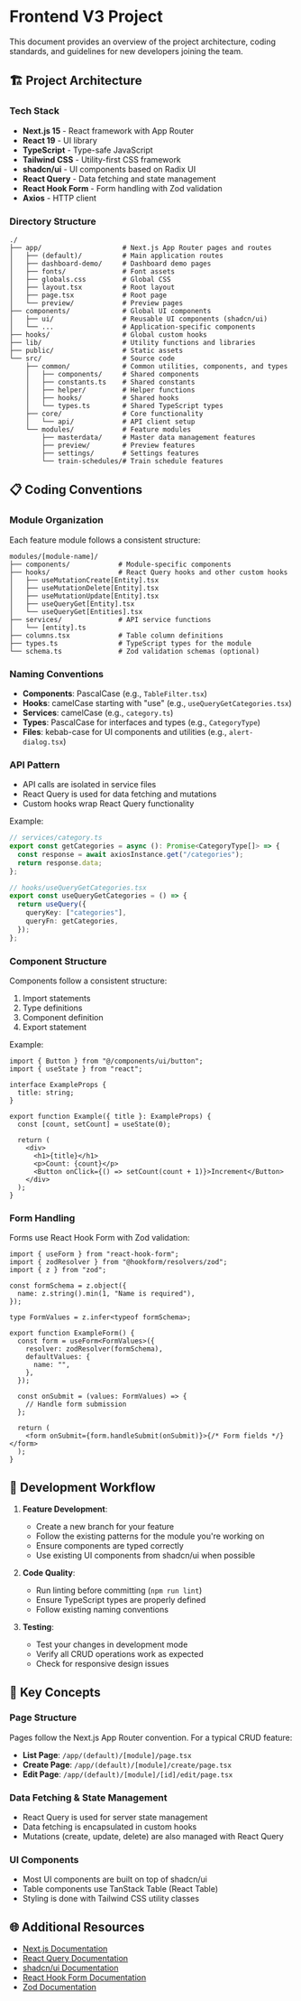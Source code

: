 # Frontend V3 Project

This document provides an overview of the project architecture, coding standards, and guidelines for new developers joining the team.

## 🏗️ Project Architecture

### Tech Stack

- **Next.js 15** - React framework with App Router
- **React 19** - UI library
- **TypeScript** - Type-safe JavaScript
- **Tailwind CSS** - Utility-first CSS framework
- **shadcn/ui** - UI components based on Radix UI
- **React Query** - Data fetching and state management
- **React Hook Form** - Form handling with Zod validation
- **Axios** - HTTP client

### Directory Structure

```
./
├── app/                    # Next.js App Router pages and routes
│   ├── (default)/          # Main application routes
│   ├── dashboard-demo/     # Dashboard demo pages
│   ├── fonts/              # Font assets
│   ├── globals.css         # Global CSS
│   ├── layout.tsx          # Root layout
│   ├── page.tsx            # Root page
│   └── preview/            # Preview pages
├── components/             # Global UI components
│   ├── ui/                 # Reusable UI components (shadcn/ui)
│   └── ...                 # Application-specific components
├── hooks/                  # Global custom hooks
├── lib/                    # Utility functions and libraries
├── public/                 # Static assets
└── src/                    # Source code
    ├── common/             # Common utilities, components, and types
    │   ├── components/     # Shared components
    │   ├── constants.ts    # Shared constants
    │   ├── helper/         # Helper functions
    │   ├── hooks/          # Shared hooks
    │   └── types.ts        # Shared TypeScript types
    ├── core/               # Core functionality
    │   └── api/            # API client setup
    └── modules/            # Feature modules
        ├── masterdata/     # Master data management features
        ├── preview/        # Preview features
        ├── settings/       # Settings features
        └── train-schedules/# Train schedule features
```

## 📋 Coding Conventions

### Module Organization

Each feature module follows a consistent structure:

```
modules/[module-name]/
├── components/            # Module-specific components
├── hooks/                 # React Query hooks and other custom hooks
│   ├── useMutationCreate[Entity].tsx
│   ├── useMutationDelete[Entity].tsx
│   ├── useMutationUpdate[Entity].tsx
│   ├── useQueryGet[Entity].tsx
│   └── useQueryGet[Entities].tsx
├── services/              # API service functions
│   └── [entity].ts
├── columns.tsx            # Table column definitions
├── types.ts               # TypeScript types for the module
└── schema.ts              # Zod validation schemas (optional)
```

### Naming Conventions

- **Components**: PascalCase (e.g., `TableFilter.tsx`)
- **Hooks**: camelCase starting with "use" (e.g., `useQueryGetCategories.tsx`)
- **Services**: camelCase (e.g., `category.ts`)
- **Types**: PascalCase for interfaces and types (e.g., `CategoryType`)
- **Files**: kebab-case for UI components and utilities (e.g., `alert-dialog.tsx`)

### API Pattern

- API calls are isolated in service files
- React Query is used for data fetching and mutations
- Custom hooks wrap React Query functionality

Example:

```typescript
// services/category.ts
export const getCategories = async (): Promise<CategoryType[]> => {
  const response = await axiosInstance.get("/categories");
  return response.data;
};

// hooks/useQueryGetCategories.tsx
export const useQueryGetCategories = () => {
  return useQuery({
    queryKey: ["categories"],
    queryFn: getCategories,
  });
};
```

### Component Structure

Components follow a consistent structure:

1. Import statements
2. Type definitions
3. Component definition
4. Export statement

Example:

```tsx
import { Button } from "@/components/ui/button";
import { useState } from "react";

interface ExampleProps {
  title: string;
}

export function Example({ title }: ExampleProps) {
  const [count, setCount] = useState(0);

  return (
    <div>
      <h1>{title}</h1>
      <p>Count: {count}</p>
      <Button onClick={() => setCount(count + 1)}>Increment</Button>
    </div>
  );
}
```

### Form Handling

Forms use React Hook Form with Zod validation:

```tsx
import { useForm } from "react-hook-form";
import { zodResolver } from "@hookform/resolvers/zod";
import { z } from "zod";

const formSchema = z.object({
  name: z.string().min(1, "Name is required"),
});

type FormValues = z.infer<typeof formSchema>;

export function ExampleForm() {
  const form = useForm<FormValues>({
    resolver: zodResolver(formSchema),
    defaultValues: {
      name: "",
    },
  });

  const onSubmit = (values: FormValues) => {
    // Handle form submission
  };

  return (
    <form onSubmit={form.handleSubmit(onSubmit)}>{/* Form fields */}</form>
  );
}
```

## 🔄 Development Workflow

1. **Feature Development**:

   - Create a new branch for your feature
   - Follow the existing patterns for the module you're working on
   - Ensure components are typed correctly
   - Use existing UI components from shadcn/ui when possible

2. **Code Quality**:

   - Run linting before committing (`npm run lint`)
   - Ensure TypeScript types are properly defined
   - Follow existing naming conventions

3. **Testing**:
   - Test your changes in development mode
   - Verify all CRUD operations work as expected
   - Check for responsive design issues

## 🧩 Key Concepts

### Page Structure

Pages follow the Next.js App Router convention. For a typical CRUD feature:

- **List Page**: `/app/(default)/[module]/page.tsx`
- **Create Page**: `/app/(default)/[module]/create/page.tsx`
- **Edit Page**: `/app/(default)/[module]/[id]/edit/page.tsx`

### Data Fetching & State Management

- React Query is used for server state management
- Data fetching is encapsulated in custom hooks
- Mutations (create, update, delete) are also managed with React Query

### UI Components

- Most UI components are built on top of shadcn/ui
- Table components use TanStack Table (React Table)
- Styling is done with Tailwind CSS utility classes

## 🌐 Additional Resources

- [Next.js Documentation](https://nextjs.org/docs)
- [React Query Documentation](https://tanstack.com/query/latest)
- [shadcn/ui Documentation](https://ui.shadcn.com)
- [React Hook Form Documentation](https://react-hook-form.com)
- [Zod Documentation](https://zod.dev)

